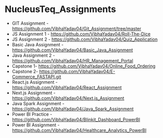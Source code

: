 # NucleusTeq_Assignments
- GIT Assignment - https://github.com/VibhaYadav04/Git_Assignment/tree/master
- JS Assignment 1 - https://github.com/VibhaYadav04/Roll-The-Dice
- JS Assignment 2 - https://github.com/VibhaYadav04/Quiz_Application
- Basic Java Assignment - https://github.com/VibhaYadav04/Basic_Java_Assignment
- Java Assignment 2 - https://github.com/VibhaYadav04/HR_Management_Portal
- Capstone 1- https://github.com/VibhaYadav04/Online_Food_Ordering
- Capstone 2- https://github.com/VibhaYadav04/E-Commerce_FASTAPI.git
- React.js Assignment - https://github.com/VibhaYadav04/React_Assignment
- Next.js Assignment - https://github.com/VibhaYadav04/Next.js_Assignment
- Java Spark Assignment - https://github.com/VibhaYadav04/Java_Spark_Assignment
- Power BI Practice - https://github.com/VibhaYadav04/Blinkit_Dashboard_PowerBI
- Power BI Assignment - https://github.com/VibhaYadav04/Healthcare_Analytics_PowerBI
  
